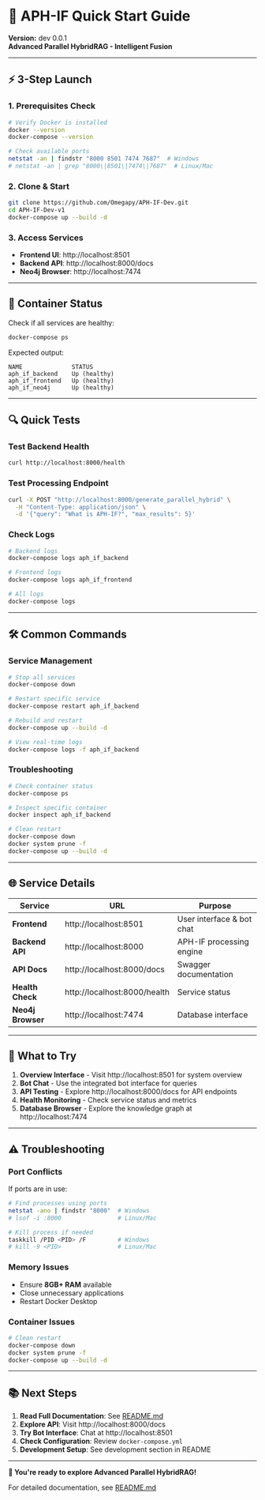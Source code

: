 # 🚀 APH-IF Quick Start Guide

**Version:** dev 0.0.1  
**Advanced Parallel HybridRAG - Intelligent Fusion**

---

## ⚡ 3-Step Launch

### 1. Prerequisites Check
```bash
# Verify Docker is installed
docker --version
docker-compose --version

# Check available ports
netstat -an | findstr "8000 8501 7474 7687"  # Windows
# netstat -an | grep "8000\|8501\|7474\|7687"  # Linux/Mac
```

### 2. Clone & Start
```bash
git clone https://github.com/Omegapy/APH-IF-Dev.git
cd APH-IF-Dev-v1
docker-compose up --build -d
```

### 3. Access Services
- **Frontend UI**: http://localhost:8501
- **Backend API**: http://localhost:8000/docs  
- **Neo4j Browser**: http://localhost:7474

---

## 🐳 Container Status

Check if all services are healthy:
```bash
docker-compose ps
```

Expected output:
```
NAME              STATUS
aph_if_backend    Up (healthy)
aph_if_frontend   Up (healthy)  
aph_if_neo4j      Up (healthy)
```

---

## 🔍 Quick Tests

### Test Backend Health
```bash
curl http://localhost:8000/health
```

### Test Processing Endpoint
```bash
curl -X POST "http://localhost:8000/generate_parallel_hybrid" \
  -H "Content-Type: application/json" \
  -d '{"query": "What is APH-IF?", "max_results": 5}'
```

### Check Logs
```bash
# Backend logs
docker-compose logs aph_if_backend

# Frontend logs  
docker-compose logs aph_if_frontend

# All logs
docker-compose logs
```

---

## 🛠️ Common Commands

### Service Management
```bash
# Stop all services
docker-compose down

# Restart specific service
docker-compose restart aph_if_backend

# Rebuild and restart
docker-compose up --build -d

# View real-time logs
docker-compose logs -f aph_if_backend
```

### Troubleshooting
```bash
# Check container status
docker-compose ps

# Inspect specific container
docker inspect aph_if_backend

# Clean restart
docker-compose down
docker system prune -f
docker-compose up --build -d
```

---

## 🌐 Service Details

| Service | URL | Purpose |
|---------|-----|---------|
| **Frontend** | http://localhost:8501 | User interface & bot chat |
| **Backend API** | http://localhost:8000 | APH-IF processing engine |
| **API Docs** | http://localhost:8000/docs | Swagger documentation |
| **Health Check** | http://localhost:8000/health | Service status |
| **Neo4j Browser** | http://localhost:7474 | Database interface |

---

## 🎯 What to Try

1. **Overview Interface** - Visit http://localhost:8501 for system overview
2. **Bot Chat** - Use the integrated bot interface for queries
3. **API Testing** - Explore http://localhost:8000/docs for API endpoints
4. **Health Monitoring** - Check service status and metrics
5. **Database Browser** - Explore the knowledge graph at http://localhost:7474

---

## ⚠️ Troubleshooting

### Port Conflicts
If ports are in use:
```bash
# Find processes using ports
netstat -ano | findstr "8000"  # Windows
# lsof -i :8000                # Linux/Mac

# Kill process if needed
taskkill /PID <PID> /F         # Windows
# kill -9 <PID>                # Linux/Mac
```

### Memory Issues
- Ensure **8GB+ RAM** available
- Close unnecessary applications
- Restart Docker Desktop

### Container Issues
```bash
# Clean restart
docker-compose down
docker system prune -f
docker-compose up --build -d
```

---

## 📚 Next Steps

1. **Read Full Documentation**: See [README.md](README.md)
2. **Explore API**: Visit http://localhost:8000/docs
3. **Try Bot Interface**: Chat at http://localhost:8501
4. **Check Configuration**: Review `docker-compose.yml`
5. **Development Setup**: See development section in README

---

**🎉 You're ready to explore Advanced Parallel HybridRAG!**

For detailed documentation, see [README.md](README.md)
